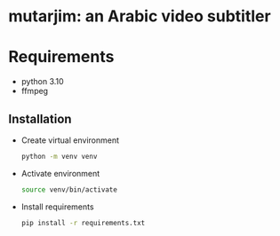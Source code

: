 # mutarjim: an Arabic video subtitler

# Requirements
- python 3.10
- ffmpeg

## Installation
- Create virtual environment
  ```bash
  python -m venv venv
  ```
- Activate environment
  ```bash
  source venv/bin/activate
  ```
- Install requirements
  ```bash
  pip install -r requirements.txt
  ```
